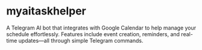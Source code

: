 # myaitaskhelper
A Telegram AI bot that integrates with Google Calendar to help manage your schedule effortlessly. Features include event creation, reminders, and real-time updates—all through simple Telegram commands.
